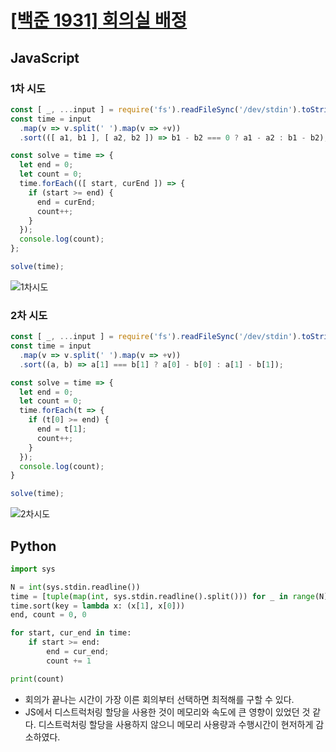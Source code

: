 # [[백준 1931] 회의실 배정](https://www.acmicpc.net/problem/1931)
## JavaScript
### 1차 시도
```js
const [ _, ...input ] = require('fs').readFileSync('/dev/stdin').toString().trim().split('\n');
const time = input
  .map(v => v.split(' ').map(v => +v))
  .sort(([ a1, b1 ], [ a2, b2 ]) => b1 - b2 === 0 ? a1 - a2 : b1 - b2);

const solve = time => {
  let end = 0;
  let count = 0;
  time.forEach(([ start, curEnd ]) => {
    if (start >= end) {
      end = curEnd;
      count++;
    }
  });
  console.log(count);
};

solve(time);
```
![1차시도](https://user-images.githubusercontent.com/67459853/144737499-f9295d7a-61e6-4707-bc6f-7ddc1e28b926.PNG)

### 2차 시도
```js
const [ _, ...input ] = require('fs').readFileSync('/dev/stdin').toString().trim().split('\n');
const time = input
  .map(v => v.split(' ').map(v => +v))
  .sort((a, b) => a[1] === b[1] ? a[0] - b[0] : a[1] - b[1]);

const solve = time => {
  let end = 0;
  let count = 0;
  time.forEach(t => {
    if (t[0] >= end) {
      end = t[1];
      count++;
    }
  });
  console.log(count);
}

solve(time);
```
![2차시도](https://user-images.githubusercontent.com/67459853/144738134-4e6a7476-a9ba-4efd-9e29-c38e262e82b4.PNG)

## Python
```py
import sys

N = int(sys.stdin.readline())
time = [tuple(map(int, sys.stdin.readline().split())) for _ in range(N)]
time.sort(key = lambda x: (x[1], x[0]))
end, count = 0, 0

for start, cur_end in time:
    if start >= end:
        end = cur_end;
        count += 1

print(count)
```
- 회의가 끝나는 시간이 가장 이른 회의부터 선택하면 최적해를 구할 수 있다.
- JS에서 디스트럭처링 할당을 사용한 것이 메모리와 속도에 큰 영향이 있었던 것 같다.
  디스트럭처링 할당을 사용하지 않으니 메모리 사용량과 수행시간이 현저하게 감소하였다.